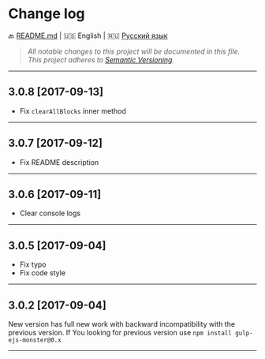 # Change log

:back: [README.md](./README.md) 
|
:us: English
|
:ru: [Русский язык](./CHANGELOG-RU.md)

> _All notable changes to this project will be documented in this file._  
> _This project adheres to [Semantic Versioning](http://semver.org/)._

---

## 3.0.8 [2017-09-13]

- Fix `clearAllBlocks` inner method

---

## 3.0.7 [2017-09-12]

- Fix README description

---

## 3.0.6 [2017-09-11]

- Clear console logs

---

## 3.0.5 [2017-09-04]

- Fix typo
- Fix code style

---

## 3.0.2 [2017-09-04]

New version has full new work with backward incompatibility with the previous version. If You looking for previous version use `npm install gulp-ejs-monster@0.x`  

---
